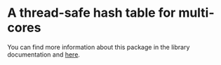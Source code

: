 # A thread-safe hash table for multi-cores

You can find more information about this package in the library documentation and [here](https://lowerbound.io/blog/2019-10-24_concurrent_hash_table.html).
